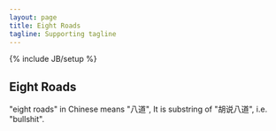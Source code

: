 ```yaml
---
layout: page
title: Eight Roads
tagline: Supporting tagline
---
```

{% include JB/setup %}

## Eight Roads

"eight roads" in Chinese means "八道",
It is substring of "胡说八道", i.e. "bullshit".
